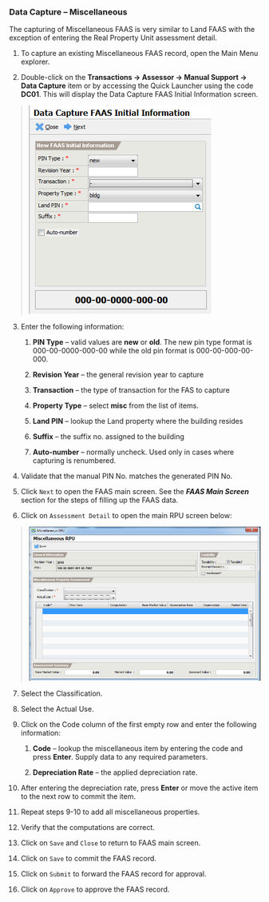 ### Data Capture – Miscellaneous 

The capturing of Miscellaneous FAAS is very similar to Land FAAS with
the exception of entering the Real Property Unit assessment detail.

1.  To capture an existing Miscellaneous FAAS record, open the Main Menu
    explorer.

2.  Double-click on the **Transactions -&gt; Assessor -&gt; Manual
    Support -&gt; Data Capture** item or by accessing the Quick Launcher
    using the code **DC01**. This will display the Data Capture FAAS
    Initial Information screen.

> ![image|512x397,100%](images\image193.png)
<!-- > <img src="images\image193.png" style="width:2.28097in;height:2.60592in" /> -->

3.  Enter the following information:

    1.  **PIN Type** – valid values are **new** or **old**. The new pin
        type format is 000-00-0000-000-00 while the old pin format is
        000-00-000-00-000.

    2.  **Revision Year** – the general revision year to capture

    3.  **Transaction** – the type of transaction for the FAS to capture

    4.  **Property Type** – select **misc** from the list of items.

    5.  **Land PIN** – lookup the Land property where the building
        resides

    6.  **Suffix** – the suffix no. assigned to the building

    7.  **Auto-number** – normally uncheck. Used only in cases where
        capturing is renumbered.

4.  Validate that the manual PIN No. matches the generated PIN No.

5.  Click `Next` to open the FAAS main screen. See the ***FAAS Main
    Screen*** section for the steps of filling up the FAAS data.

6.  Click on `Assessment Detail` to open the main RPU screen below:

> ![image|512x397,100%](images\image201.png)
<!-- > <img src="images\image201.png" style="width:4.4277in;height:2.93193in" /> -->

7.  Select the Classification.

8.  Select the Actual Use.

9.  Click on the Code column of the first empty row and enter the
    following information:

    1.  **Code** – lookup the miscellaneous item by entering the code
        and press **Enter**. Supply data to any required parameters.

    2.  **Depreciation Rate** – the applied depreciation rate.

10. After entering the depreciation rate, press **Enter** or move the
    active item to the next row to commit the item.

11. Repeat steps 9-10 to add all miscellaneous properties.

12. Verify that the computations are correct.

13. Click on `Save` and `Close` to return to FAAS main screen.

14. Click on `Save` to commit the FAAS record.

15. Click on `Submit` to forward the FAAS record for approval.

16. Click on `Approve` to approve the FAAS record.